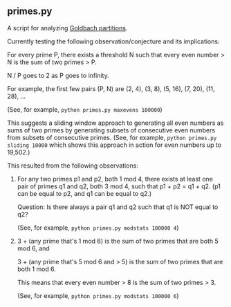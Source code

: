 ## primes.py

A script for analyzing [Goldbach partitions](https://en.wikipedia.org/wiki/Goldbach's_conjecture).

Currently testing the following observation/conjecture and its implications:

For every prime P, there exists a threshold N such that every even number > N is the sum of two primes > P.

N / P goes to 2 as P goes to infinity.

For example, the first few pairs (P, N) are (2, 4), (3, 8), (5, 16), (7, 20), (11, 28), ...

(See, for example, `python primes.py maxevens 100000`)

This suggests a sliding window approach to generating all even numbers as sums of two primes
by generating subsets of consecutive even numbers from subsets of consecutive primes.
(See, for example, `python primes.py sliding 10000` which shows this approach in action for
even numbers up to 19,502.)

This resulted from the following observations:

<ol>
<li>For any two primes p1 and p2, both 1 mod 4, there exists at least one pair of primes q1 and q2, both 3 mod 4,
such that p1 + p2 = q1 + q2. (p1 can be equal to p2, and q1 can be equal to q2.)

Question: Is there always a pair q1 and q2 such that q1 is NOT equal to q2?

(See, for example, `python primes.py modstats 100000 4`)

<li>3 + (any prime that's 1 mod 6) is the sum of two primes that are both 5 mod 6, and

3 + (any prime that's 5 mod 6 and > 5) is the sum of two primes that are both 1 mod 6.

This means that every even number > 8 is the sum of two primes > 3.

(See, for example, `python primes.py modstats 100000 6`)

</ol>
